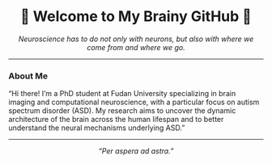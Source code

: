 <h1 align="center">🧠 Welcome to My Brainy GitHub 🧩</h1>

<p align="center">
  <em>Neuroscience has to do not only with neurons, but also with where we come from and where we go.</em>
</p>

---

### About Me

“Hi there! I’m a PhD student at Fudan University specializing in brain imaging and computational neuroscience, with a particular focus on autism spectrum disorder (ASD). My research aims to uncover the dynamic architecture of the brain across the human lifespan and to better understand the neural mechanisms underlying ASD.”

---


<p align="center">
  <em>“Per aspera ad astra.”</em>
</p>
